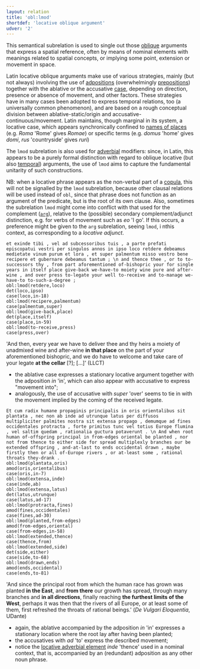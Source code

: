 ```yaml
---
layout: relation
title: 'obl:lmod'
shortdef: 'locative oblique argument'
udver: '2'
---
```


This semantical subrelation is used to single out those [oblique](la-dep/obl) arguments that express a spatial reference, often by means of nominal elements with meanings related to spatial concepts, or implying some point, extension or movement in space. 

Latin locative oblique arguments make use of various strategies, mainly (but not always) involving the use of [adpositions](la-pos/ADP) (overwhelmingly [prepositions](la-feat/AdpType)) together with the ablative or the accusative [case](la-feat/Case), depending on direction, presence or absence of movement, and other factors. These strategies have in many cases been adopted to express temporal relations, too (a universally common phenomenon), and are based on a rough conceptual division between ablative-static/origin and accusative-continuous/movement. Latin maintains, though marginal in its system, a locative case, which appears synchronically confined to [names of places](la-feat/NameType#Geo) (e.g. *Roma* 'Rome' gives *Romae*) or specific terms (e.g. *domus* 'home' gives *domi*, *rus* 'countryside' gives *ruri*)  

The `lmod` subrelation is also used for [adverbial](la-dep/advmod-lmod) modifiers: since, in Latin, this appears to be a purely formal distinction with regard to oblique locative (but also [temporal](la-dep/obl-tmod)) arguments, the use of `lmod` aims to capture the fundamental unitarity of such constructions.

NB: when a locative phrase appears as the non-verbal part of a [copula](la-dep/cop), this will not be signalled by the `lmod` subrelation, because other clausal relations will be used instead of `obl`, since that phrase does not function as an argument of the predicate, but is the root of its own clause. Also, sometimes the subrelation `lmod` might come into conflict with that used for the complement ([`arg`](u-dep/obl-arg)), relative to the (possible) secondary complement/adjunct distinction, e.g. for verbs of movement such as *eo* 'I go'. If this occurs, a preference might be given to the `arg` subrelation, seeing `lmod`, i nthis context, as corresponding to a *locative adjunct*.



~~~ sdparse
et exinde tibi , vel ad subcessoribus tuis , a parte prefati episcopatui vestri per singulos annos in ipso loco retdere debeamus medietate vinum purum et lora , et super palmentum misso vestro bene recipere et gubernare debeamus tantum ; \n and thence thee , or to to-successors thy , from part aforementioned of-bishopric your for single years in itself place give-back we-have-to moiety wine pure and after-wine , and over press to-legate your well to-receive and to-manage we-have-to to-such-a-degree ; 
obl:lmod(retdere,loco)
det(loco,ipso)
case(loco,in-18)
obl:lmod(recipere,palmentum)
case(palmentum,super)
obl:lmod(give-back,place)
det(place,itself)
case(place,in-59)
obl:lmod(to-receive,press)
case(press,over)
~~~

'And then, every year we have to deliver thee and thy heirs a moiety of unadmixed wine and after-wine **in that place** on the part of your aforementioned bishopric, and we do have to welcome and take care of your legate **at the cellar** [?]; [...]' (LLCT)

* the ablative case expresses a stationary locative argument together with the adposition *in* 'in', which can also appear with accusative to express "movement into";
* analogously, the use of accusative with *super* 'over' seems to tie in with the movement implied by the coming of the received legate.

~~~ sdparse
Et cum radix humane propaginis principalis in oris orientalibus sit plantata , nec non ab inde ad utrunque latus per diffusos multipliciter palmites nostra sit extensa propago , demumque ad fines occidentales protracta , forte primitus tunc vel totius Europe flumina , vel saltim quedam , rationalia guctura potaverunt . \n And when root human of-offspring principal in from-edges oriental be planted , nor not from thence to either side for spread multiplexly branches our be extended offspring , and-at-last to ends occidental drawn , maybe firstly then or all of-Europe rivers , or at-least some , rational throats they-drank .
obl:lmod(plantata,oris)
amod(oris,orientalibus)
case(oris,in-7)
obl:lmod(extensa,inde)
case(inde,ab)
obl:lmod(extensa,latus)
det(latus,utrunque)
case(latus,ad-17)
obl:lmod(protracta,fines)
amod(fines,occidentales)
case(fines,ad-30)
obl:lmod(planted,from-edges)
amod(from-edges,oriental)
case(from-edges,in-58)
obl:lmod(extended,thence)
case(thence,from)
obl:lmod(extended,side)
det(side,either)
case(side,to-68)
obl:lmod(drawn,ends)
amod(ends,occidental)
case(ends,to-81)
~~~

'And since the principal root from which the human race has grown was planted **in the East**, and **from there** our growth has spread, through many branches and **in all directions**, finally reaching **the furthest limits of the West**, perhaps it was then that the rivers of all Europe, or at least some of them, first refreshed the throats of rational beings.' (*De Vulgari Eloquentia*, UDante) 

* again, the ablative accompanied by the adposition *in* 'in' expresses a stationary location where the root lay after having been planted;
* the accusatives with *ad* 'to' express the described movement;
* notice the [locative adverbial element](la-dep/advmod-lmod) *inde* 'thence' used in a nominal context, that is, accompanied by an (redundant) adposition as any other noun phrase.
<!-- Interlanguage links updated Po lis 14 15:35:39 CET 2022 -->
